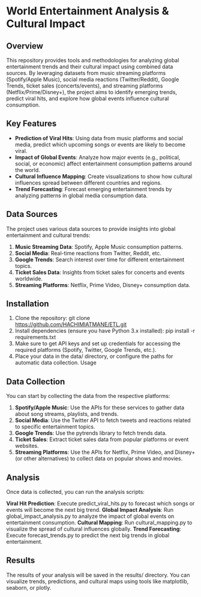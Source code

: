 # World Entertainment Analysis & Cultural Impact

## Overview

This repository provides tools and methodologies for analyzing global entertainment trends and their cultural impact using combined data sources. By leveraging datasets from music streaming platforms (Spotify/Apple Music), social media reactions (Twitter/Reddit), Google Trends, ticket sales (concerts/events), and streaming platforms (Netflix/Prime/Disney+), the project aims to identify emerging trends, predict viral hits, and explore how global events influence cultural consumption.

## Key Features

- **Prediction of Viral Hits**: Using data from music platforms and social media, predict which upcoming songs or events are likely to become viral.
- **Impact of Global Events**: Analyze how major events (e.g., political, social, or economic) affect entertainment consumption patterns around the world.
- **Cultural Influence Mapping**: Create visualizations to show how cultural influences spread between different countries and regions.
- **Trend Forecasting**: Forecast emerging entertainment trends by analyzing patterns in global media consumption data.

## Data Sources

The project uses various data sources to provide insights into global entertainment and cultural trends:

1. **Music Streaming Data**: Spotify, Apple Music consumption patterns.
2. **Social Media**: Real-time reactions from Twitter, Reddit, etc.
3. **Google Trends**: Search interest over time for different entertainment topics.
4. **Ticket Sales Data**: Insights from ticket sales for concerts and events worldwide.
5. **Streaming Platforms**: Netflix, Prime Video, Disney+ consumption data.

## Installation

1. Clone the repository:
   git clone https://github.com/HACHIMIATMANE/ETL.git
2. Install dependencies (ensure you have Python 3.x installed):
   pip install -r requirements.txt
3. Make sure to get API keys and set up credentials for accessing the required platforms (Spotify, Twitter, Google Trends, etc.).
4. Place your data in the data/ directory, or configure the paths for automatic data collection.
Usage
## Data Collection
You can start by collecting the data from the respective platforms:

1. **Spotify/Apple Music**: Use the APIs for these services to gather data about song streams, playlists, and trends.
2. **Social Media**: Use the Twitter API to fetch tweets and reactions related to specific entertainment topics.
3. **Google Trends**: Use the pytrends library to fetch trends data.
4. **Ticket Sales**: Extract ticket sales data from popular platforms or event websites.
5. **Streaming Platforms**: Use the APIs for Netflix, Prime Video, and Disney+ (or other alternatives) to collect data on popular shows and movies.
## Analysis
Once data is collected, you can run the analysis scripts:

**Viral Hit Prediction**: Execute predict_viral_hits.py to forecast which songs or events will become the next big trend.
**Global Impact Analysis**: Run global_impact_analysis.py to analyze the impact of global events on entertainment consumption.
**Cultural Mapping**: Run cultural_mapping.py to visualize the spread of cultural influences globally.
**Trend Forecasting**: Execute forecast_trends.py to predict the next big trends in global entertainment.
## Results
The results of your analysis will be saved in the results/ directory. You can visualize trends, predictions, and cultural maps using tools like matplotlib, seaborn, or plotly.
